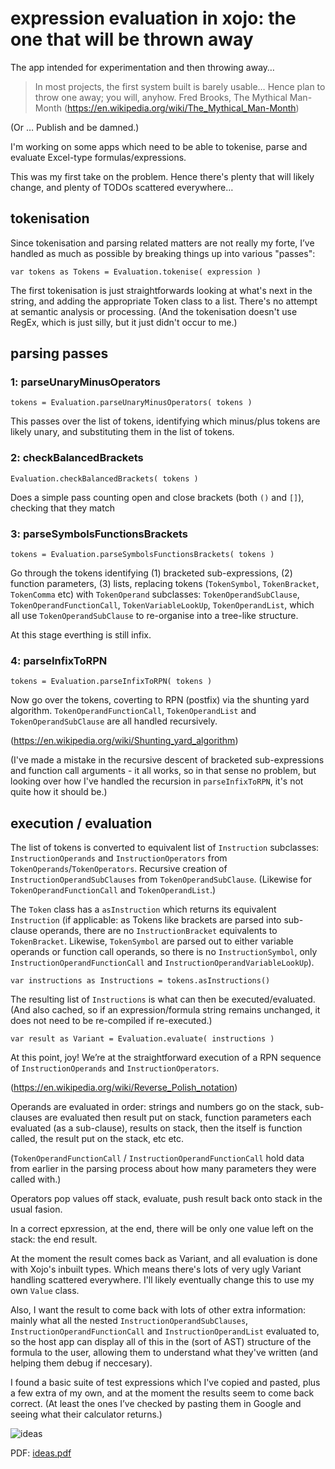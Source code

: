 # expression evaluation in xojo: the one that will be thrown away
 
The app intended for experimentation and then throwing away…

> In most projects, the first system built is barely usable… Hence plan to throw one away; you will, anyhow.
> Fred Brooks, The Mythical Man-Month (https://en.wikipedia.org/wiki/The_Mythical_Man-Month)

(Or … Publish and be damned.)

I'm working on some apps which need to be able to tokenise, parse and evaluate Excel-type formulas/expressions.

This was my first take on the problem. Hence there's plenty that will likely change, and plenty of TODOs scattered everywhere…

## tokenisation

Since tokenisation and parsing related matters are not really my forte, I’ve handled as much as possible by breaking things up into various "passes":

`var tokens as Tokens = Evaluation.tokenise( expression )`

The first tokenisation is just straightforwards looking at what's next in the string, and adding the appropriate Token class to a list. There's no attempt at semantic analysis or processing. (And the tokenisation doesn't use RegEx, which is just silly, but it just didn't occur to me.)

## parsing passes

### 1: parseUnaryMinusOperators

`tokens = Evaluation.parseUnaryMinusOperators( tokens )`

This passes over the list of tokens, identifying which minus/plus tokens are likely unary, and substituting them in the list of tokens.

### 2: checkBalancedBrackets

`Evaluation.checkBalancedBrackets( tokens )`

Does a simple pass counting open and close brackets (both `()` and `[]`), checking that they match

### 3: parseSymbolsFunctionsBrackets

`tokens = Evaluation.parseSymbolsFunctionsBrackets( tokens )`

Go through the tokens identifying (1) bracketed sub-expressions, (2) function parameters, (3) lists, replacing tokens (`TokenSymbol`, `TokenBracket`, `TokenComma` etc) with `TokenOperand` subclasses: `TokenOperandSubClause`, `TokenOperandFunctionCall`, `TokenVariableLookUp`, `TokenOperandList`, which all use `TokenOperandSubClause` to re-organise into a tree-like structure.

At this stage everthing is still infix.

### 4: parseInfixToRPN

`tokens = Evaluation.parseInfixToRPN( tokens )`

Now go over the tokens, coverting to RPN (postfix) via the shunting yard algorithm. `TokenOperandFunctionCall`, `TokenOperandList` and `TokenOperandSubClause` are all handled recursively.

(https://en.wikipedia.org/wiki/Shunting_yard_algorithm)

(I've made a mistake in the recursive descent of bracketed sub-expressions and function call arguments - it all works, so in that sense no problem, but looking over how I've handled the recursion in `parseInfixToRPN`, it's not quite how it should be.)

## execution / evaluation

The list of tokens is converted to equivalent list of `Instruction` subclasses: `InstructionOperands` and `InstructionOperators` from `TokenOperands`/`TokenOperators`. Recursive creation of `InstructionOperandSubClauses` from `TokenOperandSubClause`. (Likewise for `TokenOperandFunctionCall` and `TokenOperandList`.)

The `Token` class has a `asInstruction` which returns its equivalent `Instruction` (if applicable: as Tokens like brackets are parsed into sub-clause operands, there are no `InstructionBracket` equivalents to `TokenBracket`. Likewise, `TokenSymbol` are parsed out to either variable operands or function call operands, so there is no `InstructionSymbol`, only `InstructionOperandFunctionCall` and `InstructionOperandVariableLookUp`).

`var instructions as Instructions = tokens.asInstructions()`

The resulting list of `Instructions` is what can then be executed/evaluated. (And also cached, so if an expression/formula string remains unchanged, it does not need to be re-compiled if re-executed.)

`var result as Variant = Evaluation.evaluate( instructions )`

At this point, joy! We’re at the straightforward execution of a RPN sequence of `InstructionOperands` and `InstructionOperators`.

(https://en.wikipedia.org/wiki/Reverse_Polish_notation)

Operands are evaluated in order: strings and numbers go on the stack, sub-clauses are evaluated then result put on stack, function parameters each evaluated (as a sub-clause), results on stack, then the itself is function called, the result put on the stack, etc etc.

(`TokenOperandFunctionCall` / `InstructionOperandFunctionCall` hold data from earlier in the parsing process about how many parameters they were called with.)

Operators pop values off stack, evaluate, push result back onto stack in the usual fasion.

In a correct epxression, at the end, there will be only one value left on the stack: the end result.

At the moment the result comes back as Variant, and all evaluation is done with Xojo's inbuilt types. Which means there's lots of very ugly Variant handling scattered everywhere. I'll likely eventually change this to use my own `Value` class.

Also, I want the result to come back with lots of other extra information: mainly what all the nested `InstructionOperandSubClauses`, `InstructionOperandFunctionCall` and `InstructionOperandList` evaluated to, so the host app can display all of this in the (sort of AST) structure of the formula to the user, allowing them to understand what they've written (and helping them debug if neccesary).

I found a basic suite of test expressions which I've copied and pasted, plus a few extra of my own, and at the moment the results seem to come back correct. (At least the ones I’ve checked by pasting them in Google and seeing what their calculator returns.)

![ideas](https://github.com/user-attachments/assets/8991dcdf-d381-414e-862b-d2443021f0c6)

PDF: [ideas.pdf](https://github.com/user-attachments/files/19930565/ideas.pdf)
